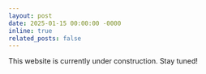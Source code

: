 ```yaml
---
layout: post
date: 2025-01-15 00:00:00 -0000
inline: true
related_posts: false
---
```


This website is currently under construction. Stay tuned!
